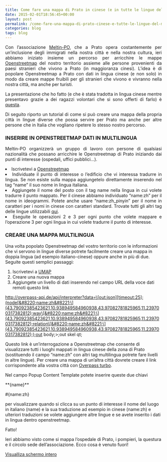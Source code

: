 ```yaml
---
title: Come fare una mappa di Prato in cinese (e in tutte le lingue del mondo) con openstreetmap
date: 2015-02-01T18:56:45+00:00
layout: post
permalink: /come-fare-una-mappa-di-prato-cinese-e-tutte-le-lingue-del-mondo-con-openstreetmap/
categories: blog
tags: blog
---
```

<p style="text-align: justify;">
  Con l&#8217;associazione <a href="https://www.facebook.com/meltinpo?fref=ts" target="_blank">Meltin-PO</a>,  che a Prato opera costantemente per un&#8217;inclusione degli immigrati nella nostra città e nella nostra cultura, ieri abbiamo iniziato insieme un percorso per arricchire le mappe <a href="http://www.openstreetmap.org/" target="_blank">Openstreetmap</a> del nostro territorio assieme alle persone provenienti da paesi stranieri che vivono a Prato (in maggioranza cinesi). L&#8217;idea è di popolare Openstreetmap a Prato con dati in lingua cinese (e non solo) in modo da creare mappe fruibili per gli stranieri che vivono e vivranno nella nostra città, ma anche per turisti.
</p>

<p style="text-align: justify;">
  La presentazione che ho fatto (e che è stata tradotta in lingua cinese mentre presentavo grazie a dei ragazzi volontari che si sono offerti di farlo) è <a href="http://www.slideshare.net/pratosmart/mappare-prato-anche-in-cinese" target="_blank">questa</a>.
</p>

<p style="text-align: justify;">
  Di seguito riporto un tutorial di come si può creare una mappa della propria città in lingue diverse che possa servire per Prato ma anche per altre persone che in Italia che vogliano ripetere lo stesso nostro percorso.
</p>

<h3 style="text-align: justify;">
  INSERIRE IN OPENSTREETMAP DATI IN MULTILINGUA
</h3>

<p style="text-align: justify;">
  Meltin-PO organizzerà un gruppo di lavoro con persone di qualsiasi nazionalità che possano arricchire le Openstreetmap di Prato iniziando dai punti di interesse (ospedali, uffici pubblici&#8230;).
</p>

<li style="text-align: justify;">
  Iscrivetevi a <a href="www.openstreetmap.org" target="_blank">Openstreetmap</a>
</li>
<li style="text-align: justify;">
  Individuate il punto di interesse o l&#8217;edificio che vi interessa tradurre in lingua. Se non esiste sulla mappa aggiungetelo direttamente inserendo nel tag &#8220;name&#8221; il suo nome in lingua italiana.
</li>
<li style="text-align: justify;">
  Aggiungete il nome del posto con il tag name nella lingua in cui volete tradurre il punto mappato. Per il cinese abbiamo individuato &#8220;name:zh&#8221; per il nome in ideogrammi. Potete anche usare &#8220;name:zh_pinyin&#8221; per il nome in caratteri per i nomi in cinese con caratteri standard. Trovate tutti gli altri tag delle lingue utilizzabili <a href="http://wiki.openstreetmap.org/wiki/Multilingual_names" target="_blank">qui</a>.
</li>
<li style="text-align: justify;">
  Eseguite le operazioni 2 e 3 per ogni punto che volete mappare e l&#8217;operazione 3 per ogni lingua in cui volete tradurre il punto di interesse.
</li>

### CREARE UNA MAPPA MULTILINGUA

Una volta popolato Openstreetmap del vostro territorio con le informazioni che vi servono in lingue diverse potrete facilmente creare una mappa in doppia lingua (ad esempio italiano-cinese) oppure anche in più di due. Seguite questi semplici passaggi:

  1. Iscrivetevi a <a href="http://umap.openstreetmap.fr/it/" target="_blank">UMAP</a>
  2. Creare una nuova mappa
  3. Aggiungete un livello di dati inserendo nel campo URL della voce dati remoti questo link

http://overpass-api.de/api/interpreter?data=\[out:json][timeout:25];(node[&#8220;name:zh&#8221;\](43.79092385423621,10.938949584960938,43.97082781825965,11.239700317382812);way\[&#8220;name:zh&#8221;\](43.79092385423621,10.938949584960938,43.97082781825965,11.239700317382812);relation\[&#8220;name:zh&#8221;\](43.79092385423621,10.938949584960938,43.97082781825965,11.239700317382812););out body;>;out skel qt;

Questo link è un&#8217;interrogazione a Openstreetmap che consente di visualizzare tutti i luoghi mappati in lingua cinese della zona di Prato (sostituendo il campo &#8220;name:zh&#8221; con altri tag multilingua potrete fare livelli in altre lingue). Per creare una mappa di un&#8217;altra città dovrete creare il link corrispondente alla vostra città con <a href="http://overpass-turbo.eu/" target="_blank">Overpass turbo</a>.

Nel campo Popup Content Template potete inserire queste due chiavi

\*\*{name}\*\*

#{name:zh}

per visualizzare quando si clicca su un punto di interesse il nome del luogo in italiano (name) e la sua traduzione ad esempio in cinese (name:zh) e ulteriori traduzioni se volete aggiungere altre lingue e se avete inserito i dati in lingua dentro openstreetmap.

Fatto!

Ieri abbiamo visto come si mappa l&#8217;ospedale di Prato, i pompieri, la questura e il circolo sede dell&#8217;associazione. Ecco cosa è venuto fuori!


[Visualliza schermo intero](http://umap.openstreetmap.fr/it/map/mappare-prato-anche-in-cinese_27310)